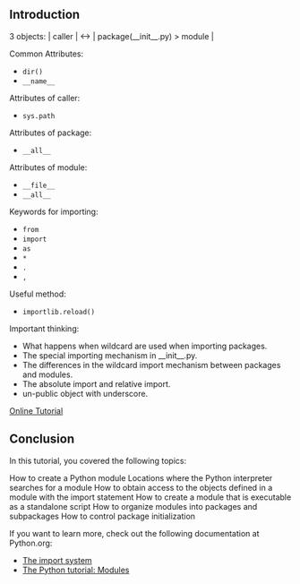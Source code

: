 ## Introduction

3 objects: | caller | <-> | package(\_\_init\_\_.py) > module |

Common Attributes:
- `dir()`
- `__name__`

Attributes of caller:
- `sys.path`

Attributes of package:
- `__all__`

Attributes of module:
- `__file__`
- `__all__`

Keywords for importing:
- `from`
- `import`
- `as`
- `*`
- `.`
- `,`

Useful method:
- `importlib.reload()`

Important thinking:
- What happens when wildcard are used when importing packages.
- The special importing mechanism in \_\_init\_\_.py.
- The differences in the wildcard import mechanism between packages and modules.
- The absolute import and relative import.
- un-public object with underscore.

[Online Tutorial](https://realpython.com/python-modules-packages/)

## Conclusion

In this tutorial, you covered the following topics:

How to create a Python module
Locations where the Python interpreter searches for a module
How to obtain access to the objects defined in a module with the import statement
How to create a module that is executable as a standalone script
How to organize modules into packages and subpackages
How to control package initialization

If you want to learn more, check out the following documentation at Python.org:
- [The import system](https://docs.python.org/3/reference/import.html)
- [The Python tutorial: Modules](https://docs.python.org/3/tutorial/modules.html)

